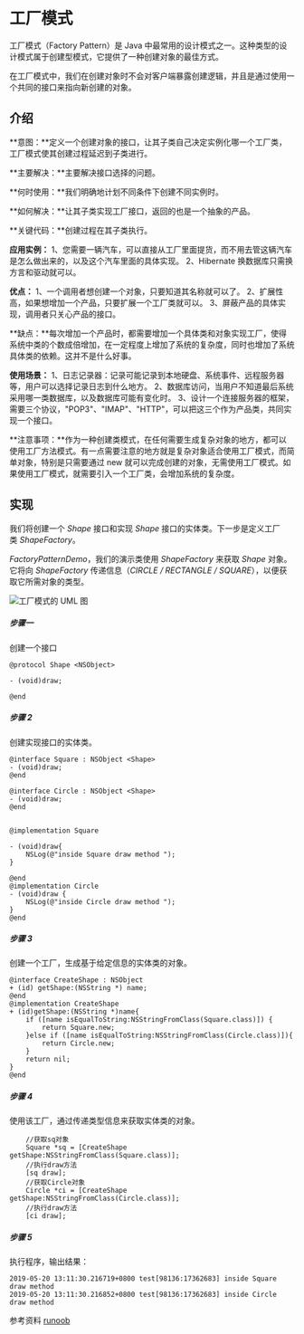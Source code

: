 # 工厂模式

工厂模式（Factory Pattern）是 Java 中最常用的设计模式之一。这种类型的设计模式属于创建型模式，它提供了一种创建对象的最佳方式。

在工厂模式中，我们在创建对象时不会对客户端暴露创建逻辑，并且是通过使用一个共同的接口来指向新创建的对象。

## 介绍

**意图：**定义一个创建对象的接口，让其子类自己决定实例化哪一个工厂类，工厂模式使其创建过程延迟到子类进行。

**主要解决：**主要解决接口选择的问题。

**何时使用：**我们明确地计划不同条件下创建不同实例时。

**如何解决：**让其子类实现工厂接口，返回的也是一个抽象的产品。

**关键代码：**创建过程在其子类执行。

**应用实例：** 1、您需要一辆汽车，可以直接从工厂里面提货，而不用去管这辆汽车是怎么做出来的，以及这个汽车里面的具体实现。 2、Hibernate 换数据库只需换方言和驱动就可以。

**优点：** 1、一个调用者想创建一个对象，只要知道其名称就可以了。 2、扩展性高，如果想增加一个产品，只要扩展一个工厂类就可以。 3、屏蔽产品的具体实现，调用者只关心产品的接口。

**缺点：**每次增加一个产品时，都需要增加一个具体类和对象实现工厂，使得系统中类的个数成倍增加，在一定程度上增加了系统的复杂度，同时也增加了系统具体类的依赖。这并不是什么好事。

**使用场景：** 1、日志记录器：记录可能记录到本地硬盘、系统事件、远程服务器等，用户可以选择记录日志到什么地方。 2、数据库访问，当用户不知道最后系统采用哪一类数据库，以及数据库可能有变化时。 3、设计一个连接服务器的框架，需要三个协议，"POP3"、"IMAP"、"HTTP"，可以把这三个作为产品类，共同实现一个接口。

**注意事项：**作为一种创建类模式，在任何需要生成复杂对象的地方，都可以使用工厂方法模式。有一点需要注意的地方就是复杂对象适合使用工厂模式，而简单对象，特别是只需要通过 new 就可以完成创建的对象，无需使用工厂模式。如果使用工厂模式，就需要引入一个工厂类，会增加系统的复杂度。

## 实现

我们将创建一个 *Shape* 接口和实现 *Shape* 接口的实体类。下一步是定义工厂类 *ShapeFactory*。

*FactoryPatternDemo*，我们的演示类使用 *ShapeFactory* 来获取 *Shape* 对象。它将向 *ShapeFactory* 传递信息（*CIRCLE / RECTANGLE / SQUARE*），以便获取它所需对象的类型。

![工厂模式的 UML 图](http://upload-images.jianshu.io/upload_images/783986-c194cfb0a7961629.jpg?imageMogr2/auto-orient/strip%7CimageView2/2/w/1240)



##### 步骤一
创建一个接口
```
@protocol Shape <NSObject>

- (void)draw;

@end
```
##### 步骤 2
创建实现接口的实体类。
```
@interface Square : NSObject <Shape>
- (void)draw;
@end

@interface Circle : NSObject <Shape>
- (void)draw;
@end


@implementation Square

- (void)draw{
    NSLog(@"inside Square draw method ");
}

@end
@implementation Circle
- (void)draw {
    NSLog(@"inside Circle draw method ");
}
@end
```

##### 步骤 3
创建一个工厂，生成基于给定信息的实体类的对象。
```
@interface CreateShape : NSObject
+ (id) getShape:(NSString *) name;
@end
@implementation CreateShape
+ (id)getShape:(NSString *)name{
    if ([name isEqualToString:NSStringFromClass(Square.class)]) {
        return Square.new;
    }else if ([name isEqualToString:NSStringFromClass(Circle.class)]){
        return Circle.new;
    }
    return nil;
}
@end
```
##### 步骤 4
使用该工厂，通过传递类型信息来获取实体类的对象。
```
    //获取sq对象
    Square *sq = [CreateShape getShape:NSStringFromClass(Square.class)];
    //执行draw方法
    [sq draw];
    //获取Circle对象
    Circle *ci = [CreateShape getShape:NSStringFromClass(Circle.class)];
    //执行draw方法
    [ci draw];
```
##### 步骤 5
执行程序，输出结果：

```
2019-05-20 13:11:30.216719+0800 test[98136:17362683] inside Square draw method
2019-05-20 13:11:30.216852+0800 test[98136:17362683] inside Circle draw method
```
参考资料
[runoob](https://www.runoob.com/design-pattern/design-pattern-intro.html)
